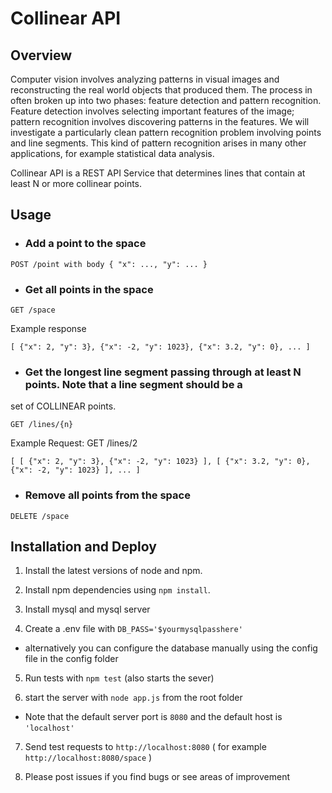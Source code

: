 # Collinear API

## Overview

Computer vision involves analyzing patterns in visual images and reconstructing the real world objects that produced them. The process in often broken up into two phases: feature detection and pattern recognition. Feature detection involves selecting important features of the image; pattern recognition involves discovering patterns in the features. We will investigate a particularly clean pattern recognition problem involving points and line segments. This kind of pattern recognition arises in many other applications, for example statistical data analysis.

Collinear API is a REST API Service that determines lines that contain at least N or more collinear points.

## Usage


- ### Add a point to the space

`POST /point with body { "x": ..., "y": ... }`



- ### Get all points in the space

`GET /space`


Example response

`[
{"x": 2, "y": 3},
{"x": -2, "y": 1023},
{"x": 3.2, "y": 0},
...
]`


- ### Get the longest line segment passing through at least N points. Note that a line segment should be a
set of COLLINEAR points.

`GET /lines/{n}`

Example
Request: GET /lines/2

`[
[
{"x": 2, "y": 3},
{"x": -2, "y": 1023}
],
[
{"x": 3.2, "y": 0},
{"x": -2, "y": 1023}
],
...
]`


- ### Remove all points from the space

`DELETE /space`

## Installation and Deploy

1. Install the latest versions of node and npm.

2. Install npm dependencies using `npm install`.

3. Install mysql and mysql server

4. Create a .env file with `DB_PASS='$yourmysqlpasshere'`

- alternatively you can configure the database manually using the config file in the config folder

5. Run tests with `npm test` (also starts the sever)

6. start the server with `node app.js` from the root folder

- Note that the default server port is `8080` and the default host is `'localhost'`

7. Send test requests to `http://localhost:8080` ( for example `http://localhost:8080/space` )

8. Please post issues if you find bugs or see areas of improvement


